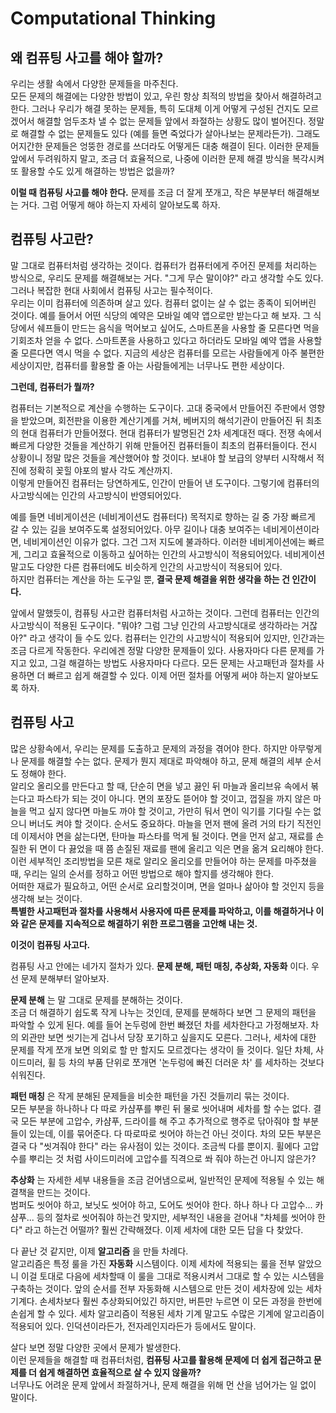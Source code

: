 # Computational Thinking
## 왜 컴퓨팅 사고를 해야 할까?
우리는 생활 속에서 다양한 문제들을 마주친다.  
모든 문제의 해결에는 다양한 방법이 있고, 우린 항상 최적의 방법을 찾아서 해결하려고 한다.
그러나 우리가 해결 못하는 문제들, 특히 도대체 이게 어떻게 구성된 건지도 모르겠어서 해결할 엄두조차 낼 수 없는 문제들 앞에서 좌절하는 상황도 많이 벌어진다. 
정말로 해결할 수 없는 문제들도 있다 (예를 들면 죽었다가 살아나보는 문제라든가).
그래도 어지간한 문제들은 엉뚱한 경로를 쓰더라도 어떻게든 대충 해결이 된다.
이러한 문제들 앞에서 두려워하지 말고, 조금 더 효율적으로, 나중에 이러한 문제 해결 방식을 복각시켜 또 활용할 수도 있게 해결하는 방법은 없을까?  

__이럴 때 컴퓨팅 사고를 해야 한다.__ 문제를 조금 더 잘게 쪼개고, 작은 부분부터 해결해보는 거다.
그럼 어떻게 해야 하는지 자세히 알아보도록 하자.
## 컴퓨팅 사고란?
 말 그대로 컴퓨터처럼 생각하는 것이다. 컴퓨터가 컴퓨터에게 주어진 문제를 처리하는 방식으로, 우리도 문제를 해결해보는 거다.
"그게 무슨 말이야?" 라고 생각할 수도 있다. 그러나 복잡한 현대 사회에서 컴퓨팅 사고는 필수적이다.  
우리는 이미 컴퓨터에 의존하며 살고 있다. 컴퓨터 없이는 살 수 없는 종족이 되어버린 것이다.
예를 들어서 어떤 식당의 예약은 모바일 예약 앱으로만 받는다고 해 보자.
그 식당에서 쉐프들이 만드는 음식을 먹어보고 싶어도, 스마트폰을 사용할 줄 모른다면 먹을 기회조차 얻을 수 없다.
스마트폰을 사용하고 있다고 하더라도 모바일 예약 앱을 사용할 줄 모른다면 역시 먹을 수 없다.
지금의 세상은 컴퓨터를 모르는 사람들에게 아주 불편한 세상이지만, 컴퓨터를 활용할 줄 아는 사람들에게는 너무나도 편한 세상이다.  

__그런데, 컴퓨터가 뭘까?__  

컴퓨터는 기본적으로 계산을 수행하는 도구이다.
고대 중국에서 만들어진 주판에서 영향을 받았으며, 회전판을 이용한 계산기계를 거쳐, 베버지의 해석기관이 만들어진 뒤 최초의 현대 컴퓨터가 만들어졌다.
현대 컴퓨터가 발명된건 2차 세계대전 때다. 전쟁 속에서 빠르게 다양한 것들을 계산하기 위해 만들어진 컴퓨터들이 최초의 컴퓨터들이다.
전시 상황이니 정말 많은 것들을 계산했어야 할 것이다. 보내야 할 보급의 양부터 시작해서 적진에 정확히 꽂힐 야포의 발사 각도 계산까지.  
이렇게 만들어진 컴퓨터는 당연하게도, 인간이 만들어 낸 도구이다. 
그렇기에 컴퓨터의 사고방식에는 인간의 사고방식이 반영되어있다. 

예를 들면 네비게이션은 (네비게이션도 컴퓨터다) 목적지로 향하는 길 중 가장 빠르게 갈 수 있는 길을 보여주도록 설정되어있다.
아무 길이나 대충 보여주는 네비게이션이라면, 네비게이션인 이유가 없다. 그건 그저 지도에 불과하다.
이러한 네비게이션에는 빠르게, 그리고 효율적으로 이동하고 싶어하는 인간의 사고방식이 적용되어있다.
네비게이션 말고도 다양한 다른 컴퓨터에도 비슷하게 인간의 사고방식이 적용되어 있다.  
하지만 컴퓨터는 계산을 하는 도구일 뿐, __결국 문제 해결을 위한 생각을 하는 건 인간이다.__

앞에서 말했듯이, 컴퓨팅 사고란 컴퓨터처럼 사고하는 것이다.
그런데 컴퓨터는 인간의 사고방식이 적용된 도구이다. 
"뭐야? 그럼 그냥 인간의 사고방식대로 생각하라는 거잖아?" 라고 생각이 들 수도 있다.
컴퓨터는 인간의 사고방식이 적용되어 있지만, 인간과는 조금 다르게 작동한다.
우리에겐 정말 다양한 문제들이 있다. 사용자마다 다른 문제를 가지고 있고, 그걸 해결하는 방법도 사용자마다 다르다.
모든 문제는 사고패턴과 절차를 사용하면 더 빠르고 쉽게 해결할 수 있다. 
이제 어떤 절차를 어떻게 써야 하는지 알아보도록 하자.
## 컴퓨팅 사고
많은 상황속에서, 우리는 문제를 도출하고 문제의 과정을 겪어야 한다.
하지만 아무렇게나 문제를 해결할 수는 없다. 문제가 뭔지 제대로 파악해야 하고, 문제 해결의 세부 순서도 정해야 한다.  
알리오 올리오를 만든다고 할 때, 단순히 면을 넣고 끓인 뒤 마늘과 올리브유 속에서 볶는다고 파스타가 되는 것이 아니다.
면의 포장도 뜯어야 할 것이고, 껍질을 까지 않은 마늘을 먹고 싶지 않다면 마늘도 까야 할 것이고, 가만히 둬서 면이 익기를 기다릴 수는 없으니 버너도 켜야 할 것이다.
순서도 중요하다. 마늘을 먼저 팬에 올려 거의 타기 직전인데 이제서야 면을 삶는다면, 탄마늘 파스타를 먹게 될 것이다.
면을 먼저 삶고, 재료를 손질한 뒤 면이 다 끓었을 때 쯤 손질된 재료를 팬에 올리고 익은 면을 옮겨 요리해야 한다.   
이런 세부적인 조리방법을 모른 채로 알리오 올리오를 만들어야 하는 문제를 마주쳤을때, 우리는 일의 순서를 정하고 어떤 방법으로 해야 할지를 생각해야 한다.  
어떠한 재료가 필요하고, 어떤 순서로 요리할것이며, 면을 얼마나 삶아야 할 것인지 등을 생각해 보는 것이다.  
__특별한 사고패턴과 절차를 사용해서 사용자에 따른 문제를 파악하고, 이를 해결하거나 이와 같은 문제를 지속적으로 해결하기 위한 프로그램을 고안해 내는 것.__

__이것이 컴퓨팅 사고다.__

컴퓨팅 사고 안에는 네가지 절차가 있다. __문제 분해, 패턴 매칭, 추상화, 자동화__ 이다.
우선 문제 분해부터 알아보자.  

__문제 분해__ 는 말 그대로 문제를 분해하는 것이다.  
조금 더 해결하기 쉽도록 작게 나누는 것인데, 
문제를 분해하다 보면 그 문제의 패턴을 파악할 수 있게 된다. 
예를 들어 논두렁에 한번 빠졌던 차를 세차한다고 가정해보자. 
차의 외관만 보면 씻기는게 겁나서 당장 포기하고 싶을지도 모른다.
그러나, 세차에 대한 문제를 작게 쪼개 보면 의외로 할 만 할지도 모르겠다는 생각이 들 것이다.
일단 차체, 사이드미러, 휠 등 차의 부품 단위로 쪼개면 '논두렁에 빠진 더러운 차' 를 세차하는 것보다 쉬워진다.  

__패턴 매칭__ 은 작게 분해된 문제들을 비슷한 패턴을 가진 것들끼리 묶는 것이다.  
모든 부분을 하나하나 다 따로 카샴푸를 뿌린 뒤 물로 씻어내며 세차를 할 수는 없다. 
결국 모든 부분에 고압수, 카샴푸, 드라이를 해 주고 추가적으로 행주로 닦아줘야 할 부분들이 있는데, 이를 묶어준다.
다 따로따로 씻어야 하는건 아닌 것이다. 차의 모든 부분은 결국 다 "씻겨줘야 한다" 라는 유사점이 있는 것이다.
조금씩 다를 뿐이지. 휠에다 고압수를 뿌리는 것 처럼 사이드미러에 고압수를 직격으로 쏴 줘야 하는건 아니지 않은가? 

__추상화__ 는 자세한 세부 내용들을 조금 걷어냄으로써, 일반적인 문제에 적용될 수 있는 해결책을 만드는 것이다.  
범퍼도 씻어야 하고, 보닛도 씻어야 하고, 도어도 씻어야 한다.
하나 하나 다 고압수... 카샴푸... 등의 절차로 씻어줘야 하는건 맞지만, 세부적인 내용을 걷어내 "차체를 씻어야 한다" 라고 하는건 어떨까?
훨씬 간략해졌다. 이제 세차에 대한 모든 답을 다 찾았다.

다 끝난 것 같지만, 이제 __알고리즘__ 을 만들 차례다.  
알고리즘은 특정 룰을 가진 __자동화__ 시스템이다.
이제 세차에 적용되는 룰을 전부 알았으니 이걸 토대로 다음에 세차할때 이 룰을 그대로 적용시켜서 그대로 할 수 있는 시스템을 구축하는 것이다.
앞의 순서를 전부 자동화해 시스템으로 만든 것이 세차장에 있는 세차 기계다.
손세차보다 훨씬 추상화되어있긴 하지만, 버튼만 누르면 이 모든 과정을 한번에 손쉽게 할 수 있다.
세차 알고리즘이 적용된 세차 기계 말고도 수많은 기계에 알고리즘이 적용되어 있다. 인덕션이라든가, 전자레인지라든가 등에서도 말이다.

살다 보면 정말 다양한 곳에서 문제가 발생한다.  
이런 문제들을 해결할 때 컴퓨터처럼, __컴퓨팅 사고를 활용해 문제에 더 쉽게 접근하고 문제를 더 쉽게 해결하면 효율적으로 살 수 있지 않을까?__  
너무나도 어려운 문제 앞에서 좌절하거나, 문제 해결을 위해 먼 산을 넘어가는 일 없이 말이다.
